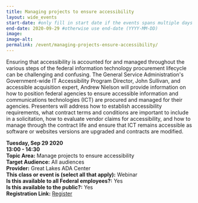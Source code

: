 ```yaml
---
title: Managing projects to ensure accessibility
layout: wide_events
start-date: #only fill in start date if the events spans multiple days (YYYY-MM-DD)
end-date: 2020-09-29 #otherwise use end-date (YYYY-MM-DD)
image:
image-alt: 
permalink: /event/managing-projects-ensure-accessibility/
---
```


Ensuring that accessibility is accounted for and managed throughout the various steps of the federal information technology procurement lifecycle can be challenging and confusing. The General Service Administration's Government-wide IT Accessibility Program Director, John Sullivan, and accessible acquisition expert, Andrew Nielson will provide information on how to position federal agencies to ensure accessible information and communications technologies (ICT) are procured and managed for their agencies. Presenters will address how to establish accessibility requirements, what contract terms and conditions are important to include in a solicitation, how to evaluate vendor claims for accessibility, and how to manage through the contract life and ensure that ICT remains accessible as software or websites versions are upgraded and contracts are modified.

**Tuesday, Sep 29 2020**   
**13:00 - 14:30**    
**Topic Area:** Manage projects to ensure accessibility  
**Target Audience:** All audiences  
**Provider:** Great Lakes ADA Center  
**This class or event is (select all that apply):** Webinar  
**Is this available to all Federal employees?:** Yes  
**Is this available to the public?:** Yes  
**Registration Link:** <a href="https://www.accessibilityonline.org/cioc-508/session/?id=110849" aria-label="Event Registration Link (opens in a new window)" target="_blank">Register</a>